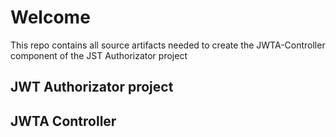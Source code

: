 # Welcome

This repo contains all source artifacts needed to create the JWTA-Controller component of the JST Authorizator project

## JWT Authorizator project

## JWTA Controller
